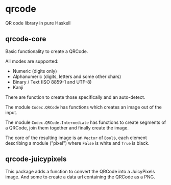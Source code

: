 # qrcode

QR code library in pure Haskell

## qrcode-core

Basic functionality to create a QRCode.

All modes are supported:
- Numeric (digits only)
- Alphanumeric (digits, letters and some other chars)
- Binary / Text (ISO 8859-1 and UTF-8)
- Kanji

There are function to create those specifically and an auto-detect.

The module `Codec.QRCode` has functions which creates an image out of the input.

The module `Codec.QRCode.Intermediate` has functions to create segments of a
QRCode, join them together and finally create the image.

The core of the resulting image is an `Vector` of `Bool`s, each element
describing a module ("pixel") where `False` is white and `True` is black.

## qrcode-juicypixels

This package adds a function to convert the QRCode into a JuicyPixels image.
And some to create a data url containing the QRCode as a PNG.
